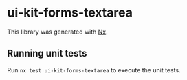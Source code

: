 # ui-kit-forms-textarea

This library was generated with [Nx](https://nx.dev).

## Running unit tests

Run `nx test ui-kit-forms-textarea` to execute the unit tests.
